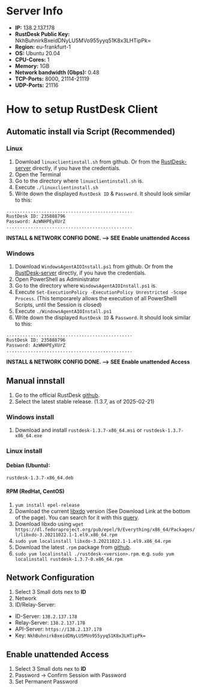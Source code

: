 # Server Info
- **IP:** 138.2.137.178
- **RustDesk Public Key:** NkhBuhnirkBxeidDNyLU5MVo955yyq51K8x3LHTipPk=
- **Region:** eu-frankfurt-1
- **OS:** Ubuntu 20.04
- **CPU-Cores:** 1
- **Memory:** 1GB
- **Network bandwidth (Gbps):** 0.48
- **TCP-Ports:** 8000, 21114-21119
- **UDP-Ports:** 21116

# How to setup RustDesk Client
## Automatic install via Script (Recommended)
### Linux
1. Download `linuxclientinstall.sh` from github. Or from the [RustDesk-server](http://138.2.137.178:8000) directly, if you have the credentials.
2. Open the Terminal
3. Go to the directory where `linuxclientinstall.sh` is.
4. Execute `./linuxclientinstall.sh`
5. Write down the displayed `RustDesk ID` & `Password`.
It should look similar to this:
```
...............................................
RustDesk ID: 235888796
Password: AzWNHPEyXUrZ
...............................................
```

**INSTALL & NETWORK CONFIG DONE. --> SEE Enable unattended Access**


### Windows
1. Download `WindowsAgentAIOInstall.ps1` from github. Or from the [RustDesk-server](http://138.2.137.178:8000) directly, if you have the credentials.
2. Open PowerShell as Administrator
3. Go to the directory where `WindowsAgentAIOInstall.ps1` is.
4. Execute `Set-ExecutionPolicy -ExecutionPolicy Unrestricted -Scope Process`. (This temporarely allows the execution of all PowerShelll Scripts, until the Session is closed)
5. Execute `./WindowsAgentAIOInstall.ps1`
6. Write down the displayed `RustDesk ID` & `Password`.
It should look similar to this:
```
...............................................
RustDesk ID: 235888796
Password: AzWNHPEyXUrZ
...............................................
```

**INSTALL & NETWORK CONFIG DONE. --> SEE Enable unattended Access**

## Manual innstall 
1. Go to the official RustDesk [github](https://github.com/rustdesk/rustdesk/releases). 
2. Select the latest stable release. (1.3.7, as of 2025-02-21)

### Windows install
1. Download and install `rustdesk-1.3.7-x86_64.msi` or ` rustdesk-1.3.7-x86_64.exe `
### Linux install
#### Debian (Ubuntu): 
`rustdesk-1.3.7-x86_64.deb`
#### RPM (RedHat, CentOS)

1. `yum install epel-release`
2. Download the current [libxdo](https://rhel.pkgs.org/9/epel-x86_64/libxdo-3.20211022.1-1.el9.x86_64.rpm.html) version (See Download Link at the bottom of the page). You can search for it with this [query](https://pkgs.org/search/?q=libxdo).
3. Download libxdo using `wget https://dl.fedoraproject.org/pub/epel/9/Everything/x86_64/Packages/l/libxdo-3.20211022.1-1.el9.x86_64.rpm`
4. `sudo yum localinstall libxdo-3.20211022.1-1.el9.x86_64.rpm`
5. Download the latest `.rpm` package from [github](https://github.com/rustdesk/rustdesk/releases).
6. `sudo yum localinstall ./rustdesk-<version>.rpm`. e.g. `sudo yum localinstall rustdesk-1.3.7-0.x86_64.rpm`

## Network Configuration
1. Select 3 Small dots nex to **ID**
2. Network
3. ID/Relay-Server:
- ID-Server: `138.2.137.178`
- Relay-Server: `138.2.137.178`
- API-Server: `https://138.2.137.178`
- Key: `NkhBuhnirkBxeidDNyLU5MVo955yyq51K8x3LHTipPk=`

## Enable unattended Access
1. Select 3 Small dots nex to **ID**
2. Password -> Confirm Session with Password
3. Set Permanent Password
